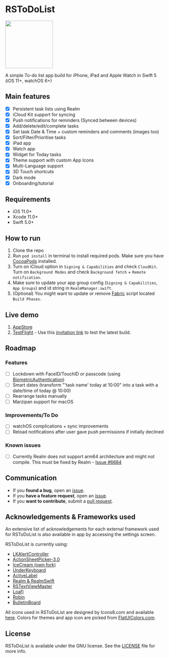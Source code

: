 # RSToDoList

<p align="left">
  <img width="150" height="150" src="https://github.com/rursache/ToDoList/blob/master/WatchApp/Assets.xcassets/watchlogo.imageset/watchlogo.png" />
</p>

A simple To-do list app build for iPhone, iPad and Apple Watch in Swift 5 (iOS 11+, watchOS 6+)

## Main features
- [x] Persistent task lists using Realm
- [x] iCloud Kit support for syncing
- [x] Push notifications for reminders (Synced between devices)
- [x] Add/delete/edit/complete tasks
- [x] Set task Date & Time + custom reminders and comments (images too)
- [x] Sort/Filter/Prioritise tasks
- [x] iPad app
- [x] Watch app
- [x] Widget for Today tasks
- [x] Theme support with custom App Icons
- [x] Multi-Language support
- [x] 3D Touch shortcuts
- [x] Dark mode
- [x] Onboarding/tutorial

## Requirements
 - iOS 11.0+
 - Xcode 11.0+
 - Swift 5.0+

## How to run

1. Clone the repo
2. Run ```pod install``` in terminal to install required pods. Make sure you have [CocoaPods](https://guides.cocoapods.org/using/getting-started.html) installed.
3. Turn on iCloud option in ```Signing & Capabilities``` and check ```CloudKit```. Turn on ```Background Modes``` and check ```Background fetch``` + ```Remote notification```.
4. Make sure to update your app group config (```Signing & Capabilities```, ```App Groups```) and id string in ```RealmManager.swift```.
5. (Optional) You might want to update or remove [Fabric](https://fabric.io/home) script located ```Build Phases```.

## Live demo

1. [AppStore](https://apps.apple.com/us/app/todolist-task-manager/id1454122524?ls=1)
2. [TestFlight](https://itunes.apple.com/us/app/testflight/id899247664?mt=8) - Use this [invitation link](http://l0ng.in/todolist) to test the latest build.

## Roadmap

### Features

- [ ] Lockdown with FaceID/TouchID or passcode (using [BiometricAuthentication](https://github.com/rursache/BiometricAuthentication))
- [ ] Smart dates (transform "'task name' today at 10:00" into a task with a date/time of today @ 10:00)
- [ ] Rearrange tasks manually
- [ ] Marzipan support for macOS
 
### Improvements/To Do
- [ ] watchOS complications + sync improvements
- [ ] Reload notifications after user gave push permissions if initially declined 

### Known issues
- [ ] Currently Realm does not support arm64 architecture and might not compile. This must be fixed by Realm - [Issue #6684](https://github.com/realm/realm-cocoa/issues/6684)

## Communication
- If you **found a bug**, open an [issue](https://github.com/rursache/ToDoList/issues).
- If you **have a feature request**, open an [issue](https://github.com/rursache/ToDoList/issues).
- If you **want to contribute**, submit a [pull request]().

## Acknowledgements & Frameworks used

An extensive list of acknowledgements for each external framework used for RSToDoList is also available in app by accessing the settings screen.

RSToDoList is currently using:

 - [LKAlertController](https://github.com/lightningkite/LKAlertController)
 - [ActionSheetPicker-3.0](https://github.com/skywinder/ActionSheetPicker-3.0)
 - [IceCream (own fork)](https://github.com/rursache/IceCream)
 - [UnderKeyboard](https://github.com/evgenyneu/UnderKeyboard)
 - [ActiveLabel](https://github.com/optonaut/ActiveLabel.swift)
 - [Realm & RealmSwift](https://realm.io/products/realm-database)
 - [RSTextViewMaster](https://github.com/rursache/RSTextViewMaster)
 - [Loaf)](https://github.com/schmidyy/Loaf)
 - [Robin](https://github.com/ahmedabadie/Robin)
 - [BulletinBoard](https://github.com/alexaubry/BulletinBoard)

All icons used in RSToDoList are designed by Icons8.com and available [here](http://icons8.com).
Colors for themes and app icon are picked from [FlatUIColors.com](https://flatuicolors.com).

## License

RSToDoList is available under the GNU license. See the [LICENSE](https://github.com/rursache/ToDoList/blob/master/LICENSE) file for more info.
